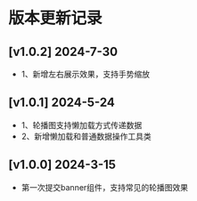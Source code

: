 # 版本更新记录

## [v1.0.2] 2024-7-30

- 1、新增左右展示效果，支持手势缩放

## [v1.0.1] 2024-5-24

- 1、轮播图支持懒加载方式传递数据
- 2、新增懒加载和普通数据操作工具类

## [v1.0.0] 2024-3-15


- 第一次提交banner组件，支持常见的轮播图效果
